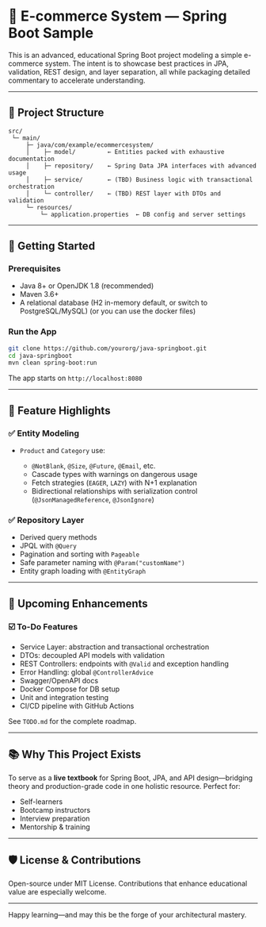 # 🛒 E-commerce System — Spring Boot Sample

This is an advanced, educational Spring Boot project modeling a simple e-commerce system. The intent is to showcase best practices in JPA, validation, REST design, and layer separation, all while packaging detailed commentary to accelerate understanding.

---

## 📁 Project Structure

```
src/
 └─ main/
     ├─ java/com/example/ecommercesystem/
     │    ├─ model/         ← Entities packed with exhaustive documentation
     │    ├─ repository/    ← Spring Data JPA interfaces with advanced usage
     │    ├─ service/       ← (TBD) Business logic with transactional orchestration
     │    └─ controller/    ← (TBD) REST layer with DTOs and validation
     └─ resources/
         └─ application.properties  ← DB config and server settings
```

---

## 🚀 Getting Started

### Prerequisites

* Java 8+ or OpenJDK 1.8 (recommended)
* Maven 3.6+
* A relational database (H2 in-memory default, or switch to PostgreSQL/MySQL) (or you can use the docker files)

### Run the App

```bash
git clone https://github.com/yourorg/java-springboot.git
cd java-springboot
mvn clean spring-boot:run
```

The app starts on `http://localhost:8080`

---

## 🌟 Feature Highlights

### ✅ Entity Modeling

* `Product` and `Category` use:

  * `@NotBlank`, `@Size`, `@Future`, `@Email`, etc.
  * Cascade types with warnings on dangerous usage
  * Fetch strategies (`EAGER`, `LAZY`) with N+1 explanation
  * Bidirectional relationships with serialization control (`@JsonManagedReference`, `@JsonIgnore`)

### ✅ Repository Layer

* Derived query methods
* JPQL with `@Query`
* Pagination and sorting with `Pageable`
* Safe parameter naming with `@Param("customName")`
* Entity graph loading with `@EntityGraph`

---

## 📌 Upcoming Enhancements

### ☑️ To-Do Features

* Service Layer: abstraction and transactional orchestration
* DTOs: decoupled API models with validation
* REST Controllers: endpoints with `@Valid` and exception handling
* Error Handling: global `@ControllerAdvice`
* Swagger/OpenAPI docs
* Docker Compose for DB setup
* Unit and integration testing
* CI/CD pipeline with GitHub Actions

See `TODO.md` for the complete roadmap.

---

## 📚 Why This Project Exists

To serve as a **live textbook** for Spring Boot, JPA, and API design—bridging theory and production-grade code in one holistic resource. Perfect for:

* Self-learners
* Bootcamp instructors
* Interview preparation
* Mentorship & training

---

## 🛡️ License & Contributions

Open-source under MIT License. Contributions that enhance educational value are especially welcome.

---

Happy learning—and may this be the forge of your architectural mastery.
